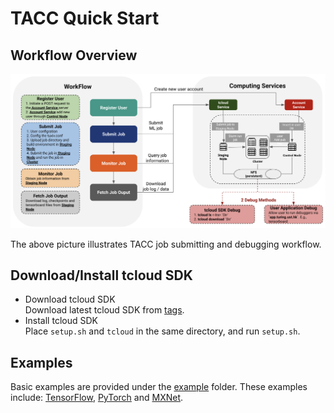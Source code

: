# TACC Quick Start
## Workflow Overview

![Workflow](./static/workflow.png)

The above picture illustrates TACC job submitting and debugging workflow.

## Download/Install tcloud SDK
- Download tcloud SDK \
Download latest tcloud SDK from [tags](https://github.com/turingaicloud/quickstart/tags).
- Install tcloud SDK \
Place `setup.sh` and `tcloud` in the same directory, and run `setup.sh`.
## Examples
Basic examples are provided under the [example](examples) folder. These examples include: [TensorFlow](TensorFlow), [PyTorch](PyTorch) and [MXNet](MXNet).